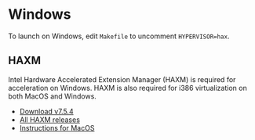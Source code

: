 # Windows

To launch on Windows, edit `Makefile` to uncomment `HYPERVISOR=hax`.

## HAXM

Intel Hardware Accelerated Extension Manager (HAXM) is required for acceleration on Windows.
HAXM is also required for i386 virtualization on both MacOS and Windows.

- [Download v7.5.4](https://github.com/intel/haxm/releases/tag/v7.5.4)
- [All HAXM releases](https://github.com/intel/haxm/tags)
- [Instructions for MacOS](https://github.com/intel/haxm/wiki/Installation-Instructions-on-macOS)
